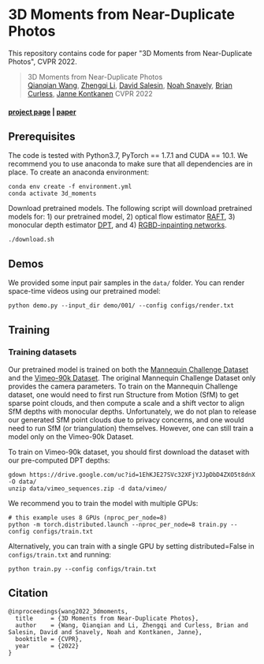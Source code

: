 # 3D Moments from Near-Duplicate Photos
This repository contains code for paper "3D Moments from Near-Duplicate Photos", CVPR 2022.

> 3D Moments from Near-Duplicate Photos  
> [Qianqian Wang](https://www.cs.cornell.edu/~qqw/), 
> [Zhengqi Li](https://zhengqili.github.io/), 
> [David Salesin](http://salesin.cs.washington.edu/), 
> [Noah Snavely](https://www.cs.cornell.edu/~snavely/),
> [Brian Curless](https://homes.cs.washington.edu/~curless/), 
> [Janne Kontkanen](https://www.linkedin.com/in/jannekontkanen/)
> CVPR 2022

#### [project page](https://3d-moments.github.io/) | [paper](todo)
## Prerequisites
The code is tested with Python3.7, PyTorch == 1.7.1 and CUDA == 10.1. 
   We recommend you to use anaconda to make sure that all dependencies are in place. 
   To create an anaconda environment:
```
conda env create -f environment.yml
conda activate 3d_moments
```

Download pretrained models. 
The following script will download pretrained models for: 1) our pretrained model, 2) optical flow estimator [RAFT](https://github.com/princeton-vl/RAFT), 3) monocular depth estimator [DPT](https://github.com/isl-org/DPT), and 4) [RGBD-inpainting networks](https://github.com/vt-vl-lab/3d-photo-inpainting).
```
./download.sh
```

## Demos
We provided some input pair samples in the `data/` folder. You can render space-time videos using our pretrained model:


```
python demo.py --input_dir demo/001/ --config configs/render.txt
```


## Training
### Training datasets
Our pretrained model is trained on both the [Mannequin Challenge Dataset](https://google.github.io/mannequinchallenge/www/index.html)
and the [Vimeo-90k Dataset](http://toflow.csail.mit.edu/). 
The original Mannequin Challenge Dataset only provides the camera parameters. 
To train on the Mannequin Challenge dataset, 
one would need to first run Structure from Motion (SfM) to get sparse point clouds, and then compute a scale and a shift 
vector to align SfM depths with monocular depths.
Unfortunately, we do not plan to release our generated SfM point clouds due to privacy concerns, and one would
need to run SfM (or triangulation) themselves. 
However, one can still train a model only on the Vimeo-90k Dataset.

To train on Vimeo-90k dataset, you should first download the dataset with our 
pre-computed DPT depths:
```
gdown https://drive.google.com/uc?id=1EhKJE27SVc32XFjYJJpDbD4ZXO5t8dnX -O data/
unzip data/vimeo_sequences.zip -d data/vimeo/
```


We recommend you to train the model with multiple GPUs:
```
# this example uses 8 GPUs (nproc_per_node=8) 
python -m torch.distributed.launch --nproc_per_node=8 train.py --config configs/train.txt
```
Alternatively, you can train with a single GPU by setting distributed=False in
`configs/train.txt` and running:

```
python train.py --config configs/train.txt
```


## Citation
```
@inproceedings{wang2022_3dmoments,
  title     = {3D Moments from Near-Duplicate Photos},
  author    = {Wang, Qianqian and Li, Zhengqi and Curless, Brian and Salesin, David and Snavely, Noah and Kontkanen, Janne},
  booktitle = {CVPR},
  year      = {2022}
}
```